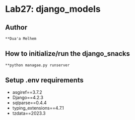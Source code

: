 # Lab27: django_models

## Author
    **Dua'a Melhem

## How to initialize/run the django_snacks
    **python managae.py runserver

## Setup .env requirements
- asgiref==3.7.2
- Django==4.2.3
- sqlparse==0.4.4
- typing_extensions==4.7.1
- tzdata==2023.3
